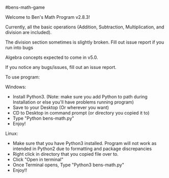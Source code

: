 #bens-math-game

Welcome to Ben's Math Program v2.8.3!

Currently, all the basic operations (Addition, Subtraction, Multiplication, and division are included).

The division section sometimes is slightly broken. Fill out issue report if you run into bugs

Algebra concepts expected to come in v5.0.

If you notice any bugs/issues, fill out an issue report.


To use program:

Windows:
- Install Python3. (Note: make sure you add Python to path during Installation or else you'll have problems running program)
- Save to your Desktop (Or wherever you want)
- CD to Desktop in command prompt (or directory you copied it to)
- Type "Python bens-math.py"
- Enjoy!

Linux:
- Make sure that you have Python3 installed. Program will not work as intended in Python2 due to formatting and package discrepancies
- Right click in directory that you copied file over to.
- Click "Open in terminal"
- Once Terminal opens, Type "Python3 bens-math.py"
- Enjoy!!
